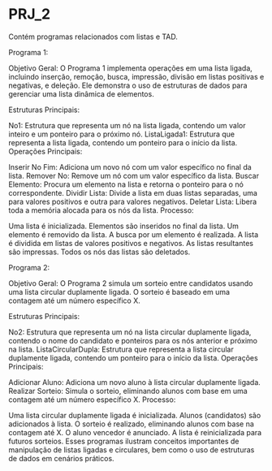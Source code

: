 # PRJ_2
Contém programas relacionados com listas e TAD.

Programa 1:

Objetivo Geral:
O Programa 1 implementa operações em uma lista ligada, incluindo inserção, remoção, busca, impressão, divisão em listas positivas e negativas, e deleção. Ele demonstra o uso de estruturas de dados para gerenciar uma lista dinâmica de elementos.

Estruturas Principais:

No1: Estrutura que representa um nó na lista ligada, contendo um valor inteiro e um ponteiro para o próximo nó.
ListaLigada1: Estrutura que representa a lista ligada, contendo um ponteiro para o início da lista.
Operações Principais:

Inserir No Fim: Adiciona um novo nó com um valor específico no final da lista.
Remover No: Remove um nó com um valor específico da lista.
Buscar Elemento: Procura um elemento na lista e retorna o ponteiro para o nó correspondente.
Dividir Lista: Divide a lista em duas listas separadas, uma para valores positivos e outra para valores negativos.
Deletar Lista: Libera toda a memória alocada para os nós da lista.
Processo:

Uma lista é inicializada.
Elementos são inseridos no final da lista.
Um elemento é removido da lista.
A busca por um elemento é realizada.
A lista é dividida em listas de valores positivos e negativos.
As listas resultantes são impressas.
Todos os nós das listas são deletados.

Programa 2:

Objetivo Geral:
O Programa 2 simula um sorteio entre candidatos usando uma lista circular duplamente ligada. O sorteio é baseado em uma contagem até um número específico X.

Estruturas Principais:

No2: Estrutura que representa um nó na lista circular duplamente ligada, contendo o nome do candidato e ponteiros para os nós anterior e próximo na lista.
ListaCircularDupla: Estrutura que representa a lista circular duplamente ligada, contendo um ponteiro para o início da lista.
Operações Principais:

Adicionar Aluno: Adiciona um novo aluno à lista circular duplamente ligada.
Realizar Sorteio: Simula o sorteio, eliminando alunos com base em uma contagem até um número específico X.
Processo:

Uma lista circular duplamente ligada é inicializada.
Alunos (candidatos) são adicionados à lista.
O sorteio é realizado, eliminando alunos com base na contagem até X.
O aluno vencedor é anunciado.
A lista é reinicializada para futuros sorteios.
Esses programas ilustram conceitos importantes de manipulação de listas ligadas e circulares, bem como o uso de estruturas de dados em cenários práticos.







